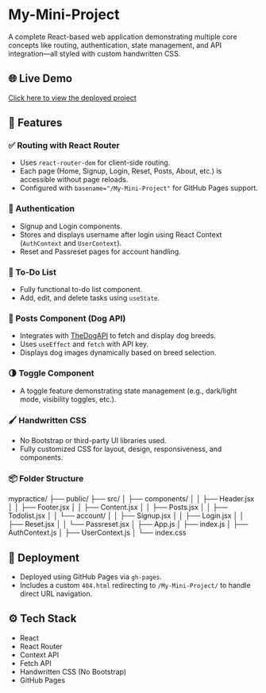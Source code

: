 # My-Mini-Project

A complete React-based web application demonstrating multiple core concepts like routing, authentication, state management, and API integration—all styled with custom handwritten CSS.

## 🌐 Live Demo
[Click here to view the deployed project](https://dev-surajkumar.github.io/My-Mini-Project)

## 📁 Features

### ✅ Routing with React Router
- Uses `react-router-dom` for client-side routing.
- Each page (Home, Signup, Login, Reset, Posts, About, etc.) is accessible without page reloads.
- Configured with `basename="/My-Mini-Project"` for GitHub Pages support.

### 🔐 Authentication
- Signup and Login components.
- Stores and displays username after login using React Context (`AuthContext` and `UserContext`).
- Reset and Passreset pages for account handling.

### 🧾 To-Do List
- Fully functional to-do list component.
- Add, edit, and delete tasks using `useState`.

### 🐶 Posts Component (Dog API)
- Integrates with [TheDogAPI](https://thedogapi.com) to fetch and display dog breeds.
- Uses `useEffect` and `fetch` with API key.
- Displays dog images dynamically based on breed selection.

### 🌗 Toggle Component
- A toggle feature demonstrating state management (e.g., dark/light mode, visibility toggles, etc.).

### 🖌️ Handwritten CSS
- No Bootstrap or third-party UI libraries used.
- Fully customized CSS for layout, design, responsiveness, and components.

### 📦 Folder Structure
mypractice/ ├── public/ ├── src/ │ ├── components/ │ │ ├── Header.jsx │ │ ├── Footer.jsx │ │ ├── Content.jsx │ │ ├── Posts.jsx │ │ ├── Todolist.jsx │ │ └── account/ │ │ ├── Signup.jsx │ │ ├── Login.jsx │ │ ├── Reset.jsx │ │ └── Passreset.jsx │ ├── App.js │ ├── index.js │ ├── AuthContext.js │ ├── UserContext.js │ └── index.css

## 🚀 Deployment
- Deployed using GitHub Pages via `gh-pages`.
- Includes a custom `404.html` redirecting to `/My-Mini-Project/` to handle direct URL navigation.

## ⚙️ Tech Stack
- React
- React Router
- Context API
- Fetch API
- Handwritten CSS (No Bootstrap)
- GitHub Pages


